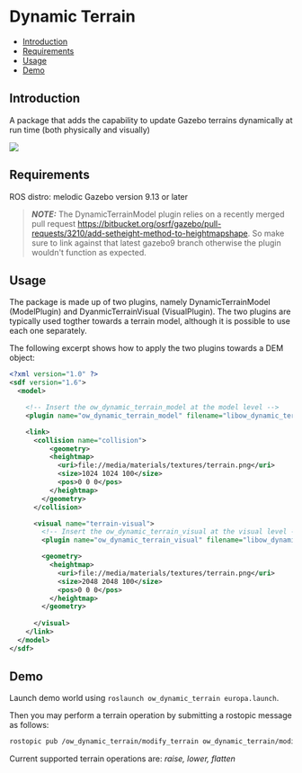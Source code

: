 # Dynamic Terrain

- [Introduction](#introduction)
- [Requirements](#requirements)
- [Usage](#usage)
- [Demo](#demo)


## Introduction
A package that adds the capability to update Gazebo terrains dynamically at run time (both physically and visually)

![](./misc/scene_dynamic_terrain_no_smooth_1.gif)

## Requirements

ROS distro: melodic 
Gazebo version 9.13 or later 

> **_NOTE:_** The DynamicTerrainModel plugin relies on a recently merged pull request https://bitbucket.org/osrf/gazebo/pull-requests/3210/add-setheight-method-to-heightmapshape. So make sure to link against that latest gazebo9 branch otherwise the plugin wouldn't function as expected.

## Usage
The package is made up of two plugins, namely DynamicTerrainModel (ModelPlugin) and DyanmicTerrainVisual (VisualPlugin). The two plugins are typically used togther towards a terrain model, although it is possible to use each one separately.

The following excerpt shows how to apply the two plugins towards a DEM object:
```xml
<?xml version="1.0" ?>
<sdf version="1.6">
  <model>

    <!-- Insert the ow_dynamic_terrain_model at the model level -->
    <plugin name="ow_dynamic_terrain_model" filename="libow_dynamic_terrain_model.so" />

    <link>
      <collision name="collision">
          <geometry>
          <heightmap>
            <uri>file://media/materials/textures/terrain.png</uri>
            <size>1024 1024 100</size>
            <pos>0 0 0</pos>
          </heightmap>
        </geometry>
      </collision>

      <visual name="terrain-visual">
        <!-- Insert the ow_dynamic_terrain_visual at the visual level -->
        <plugin name="ow_dynamic_terrain_visual" filename="libow_dynamic_terrain_visual.so" />

        <geometry>
          <heightmap>
            <uri>file://media/materials/textures/terrain.png</uri>
            <size>2048 2048 100</size>
            <pos>0 0 0</pos>
          </heightmap>
        </geometry>
        
      </visual>
    </link>
  </model>
</sdf>
```

## Demo
Launch demo world using ```roslaunch ow_dynamic_terrain europa.launch```.  

Then you may perform a terrain operation by submitting a rostopic message as follows:

```bash
rostopic pub /ow_dynamic_terrain/modify_terrain ow_dynamic_terrain/modify_terrain "{operation: lower, position: {x: 0,  y: 0}, outer_radius: 0.1, inner_radius: 0.001, weight: 1}"
```

Current supported terrain operations are: _raise, lower, flatten_